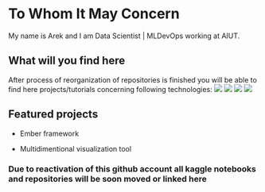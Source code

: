 # To Whom It May Concern
My name is Arek and I am Data Scientist | MLDevOps working at AIUT. 

## What will you find here

After process of reorganization of repositories is finished you will be able to find here projects/tutorials concerning following technologies:
![](https://img.shields.io/badge/OS-Linux-informational?style=flat&logo=linux&logoColor=white&color=2bbc8a)
![](https://img.shields.io/badge/Code-Python-informational?style=flat&logo=python&logoColor=white&color=2bbc8a)
![](https://img.shields.io/badge/Tools-PostgreSQL-informational?style=flat&logo=postgresql&logoColor=white&color=2bbc8a)
![](https://img.shields.io/badge/Tools-Docker-informational?style=flat&logo=docker&logoColor=white&color=2bbc8a)

## Featured projects

* Ember framework

* Multidimentional visualization tool 



### Due to reactivation of this github account all kaggle notebooks and repositories will be soon moved or linked here
